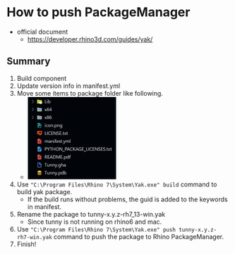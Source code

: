 # How to push PackageManager

- official document
  - https://developer.rhino3d.com/guides/yak/

## Summary

1. Build component
1. Update version info in manifest.yml
1. Move some items to package folder like following.
    - <img width="200" src="./folder_structure.jpg">
1. Use `"C:\Program Files\Rhino 7\System\Yak.exe" build` command to build yak package.
    - If the build runs without problems, the guid is added to the keywords in manifest.
1. Rename the package to tunny-x.y.z-rh7_13-win.yak
   - Since tunny is not running on rhino6 and mac.
1. Use `"C:\Program Files\Rhino 7\System\Yak.exe" push tunny-x.y.z-rh7-win.yak` command to push the package to Rhino PackageManager.
1. Finish!